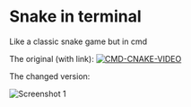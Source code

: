 # Snake in terminal
 Like a classic snake game but in cmd

 The original (with link):
 [![CMD-CNAKE-VIDEO](https://img.youtube.com/vi/oHBSyWo6FBY/0.jpg)](https://www.youtube.com/watch?v=oHBSyWo6FBY)

The changed version:

![Screenshot 1](https://i.imgur.com/LVsAz54.png)

